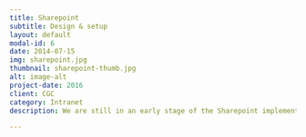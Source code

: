 ```yaml
---
title: Sharepoint
subtitle: Design & setup
layout: default
modal-id: 6
date: 2014-07-15
img: sharepoint.jpg
thumbnail: sharepoint-thumb.jpg
alt: image-alt
project-date: 2016
client: CGC
category: Intranet
description: We are still in an early stage of the Sharepoint implementation and discovering its possibilities while experimenting with the Microsoft product. 

---
```

